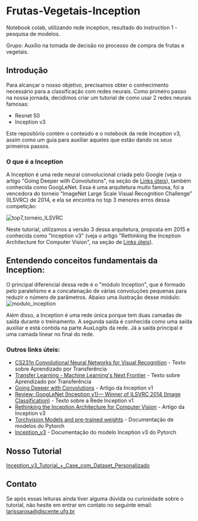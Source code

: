 # Frutas-Vegetais-Inception

Notebook colab, utilizando rede inception, resultado do instruction 1 - pesquisa de modelos.

Grupo: Auxílio na tomada de decisão no processo de compra de frutas e vegetais.

## Introdução

Para alcançar o nosso objetivo, precisamos obter o conhecimento necessário para a classificação com redes neurais. Como primeiro passo na nossa jornada, decidimos criar um tutorial de como usar 2 redes neurais famosas:
+ Resnet 50
+ Inception v3

Este repositório contém o conteúdo e o notebook da rede Inception v3, assim como um guia para auxiliar aqueles que estão dando os seus primeiros passos.


### O que é a Inception

A Inception é uma rede neural convolucional criada pelo Google (veja o artigo "Going Deeper with Convolutions", na seção de [Links úteis](https://github.com/Projeto-Frutas-Vegetais-Programa-K/Frutas-Vegetais-Inception/blob/main/README.md#outros-links-úteis)), também conhecida como GoogLeNet. Essa é uma arquitetura muito famosa, foi a vencedora do torneio “ImageNet Large Scale Visual Recognition Challenge” (ILSVRC) de 2014, e ela se encontra no top 3 menores erros dessa competição:

![top7_torneio_ILSVRC](https://user-images.githubusercontent.com/119753668/233491811-85bbdcd0-230b-4173-8be5-ba773889d1fa.png)

Neste tutorial, utilizamos a versão 3 dessa arquitetura, proposta em 2015 e conhecida como "Inception v3" (veja o artigo "Rethinking the Inception Architecture for Computer Vision", na seção de [Links úteis](https://github.com/Projeto-Frutas-Vegetais-Programa-K/Frutas-Vegetais-Inception/blob/main/README.md#outros-links-úteis)).


## Entendendo conceitos fundamentais da Inception:

O principal diferencial dessa rede é o "módulo Inception", que é formado pelo paralelismo e a concatenação de várias convoluções pequenas para reduzir o número de parâmetros. Abaixo uma ilustração desse módulo:
![modulo_inception](https://user-images.githubusercontent.com/119753668/233491397-5b2e67fd-8643-43f9-87d6-aa3081e9d0b8.png)

Além disso, a Inception é uma rede única porque tem duas camadas de saída durante o treinamento. A segunda saída é conhecida como uma saída auxiliar e está contida na parte AuxLogits da rede. Já a saída principal é uma camada linear no final do rede. 


### Outros links úteis:

+ [CS231n Convolutional Neural Networks for Visual Recognition](https://cs231n.github.io/transfer-learning/) - Texto sobre Aprendizado por Transferência
+ [Transfer Learning - Machine Learning's Next Frontier](https://ruder.io/transfer-learning/) - Texto sobre Aprendizado por Transferência
+ [Going Deeper with Convolutions](https://arxiv.org/abs/1409.4842) - Artigo da Inception v1
+ [Review: GoogLeNet (Inception v1)— Winner of ILSVRC 2014 (Image Classification)](https://medium.com/coinmonks/paper-review-of-googlenet-inception-v1-winner-of-ilsvlc-2014-image-classification-c2b3565a64e7) - Texto sobre a Rede Inception v1
+ [Rethinking the Inception Architecture for Computer Vision](https://arxiv.org/abs/1512.00567) - Artigo da Inception v3
+ [Torchvision Models and pre-trained weights](https://pytorch.org/vision/stable/models.html) - Documentação de modelos do Pytorch
+ [Inception_v3](https://pytorch.org/vision/stable/models/generated/torchvision.models.inception_v3.html#torchvision.models.inception_v3) - Documentação do modelo Inception v3 do Pytorch


## Nosso Tutorial

[Inception_v3_Tutorial_+_Case_com_Dataset_Personalizado](https://github.com/Projeto-Frutas-Vegetais-Programa-K/Frutas-Vegetais-Inception/blob/main/Inception_v3_Tutorial_%2B_Case_com_Dataset_Personalizado.ipynb)

## Contato

Se após essas leituras ainda tiver alguma dúvida ou curiosidade sobre o tutorial, não hesite em entrar em contato no seguinte email: <larissarosa@discente.ufg.br>
